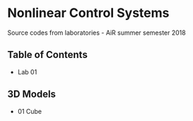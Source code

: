 # Nonlinear Control Systems
Source codes from laboratories - AiR summer semester 2018

## Table of Contents

* Lab 01

## 3D Models

* 01 Cube 